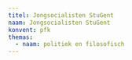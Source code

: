 ```yaml
---
titel: Jongsocialisten StuGent
naam: Jongsocialisten StuGent
konvent: pfk
themas:
  - naam: politiek en filosofisch
---
```

